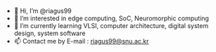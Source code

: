 - 👋 Hi, I’m @riagus99
- 👀 I’m interested in edge computing, SoC, Neuromorphic computing
- 🌱 I’m currently learning VLSI, computer architecture, digital system design, system software
- 📫 Contact me by E-mail : riagus99@snu.ac.kr

<!---
riagus99/riagus99 is a ✨ special ✨ repository because its `README.md` (this file) appears on your GitHub profile.
You can click the Preview link to take a look at your changes.
--->
